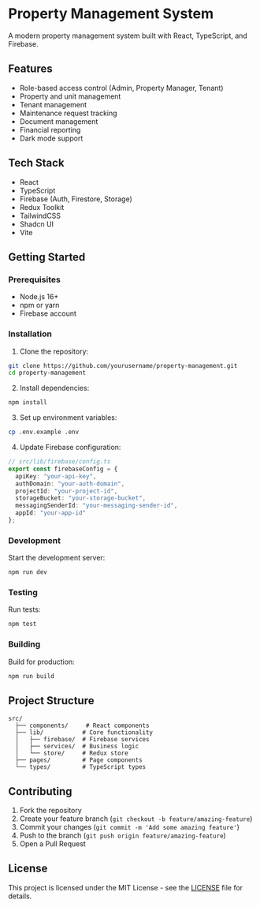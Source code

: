 # Property Management System

A modern property management system built with React, TypeScript, and Firebase.

## Features

- Role-based access control (Admin, Property Manager, Tenant)
- Property and unit management
- Tenant management
- Maintenance request tracking
- Document management
- Financial reporting
- Dark mode support

## Tech Stack

- React
- TypeScript
- Firebase (Auth, Firestore, Storage)
- Redux Toolkit
- TailwindCSS
- Shadcn UI
- Vite

## Getting Started

### Prerequisites

- Node.js 16+
- npm or yarn
- Firebase account

### Installation

1. Clone the repository:

```bash
git clone https://github.com/yourusername/property-management.git
cd property-management
```

2. Install dependencies:

```bash
npm install
```

3. Set up environment variables:

```bash
cp .env.example .env
```

4. Update Firebase configuration:

```typescript
// src/lib/firebase/config.ts
export const firebaseConfig = {
  apiKey: "your-api-key",
  authDomain: "your-auth-domain",
  projectId: "your-project-id",
  storageBucket: "your-storage-bucket",
  messagingSenderId: "your-messaging-sender-id",
  appId: "your-app-id"
};
```

### Development

Start the development server:

```bash
npm run dev
```

### Testing

Run tests:

```bash
npm test
```

### Building

Build for production:

```bash
npm run build
```

## Project Structure

```
src/
  ├── components/     # React components
  ├── lib/           # Core functionality
  │   ├── firebase/  # Firebase services
  │   ├── services/  # Business logic
  │   └── store/     # Redux store
  ├── pages/         # Page components
  └── types/         # TypeScript types
```

## Contributing

1. Fork the repository
2. Create your feature branch (`git checkout -b feature/amazing-feature`)
3. Commit your changes (`git commit -m 'Add some amazing feature'`)
4. Push to the branch (`git push origin feature/amazing-feature`)
5. Open a Pull Request

## License

This project is licensed under the MIT License - see the [LICENSE](LICENSE) file for details.
